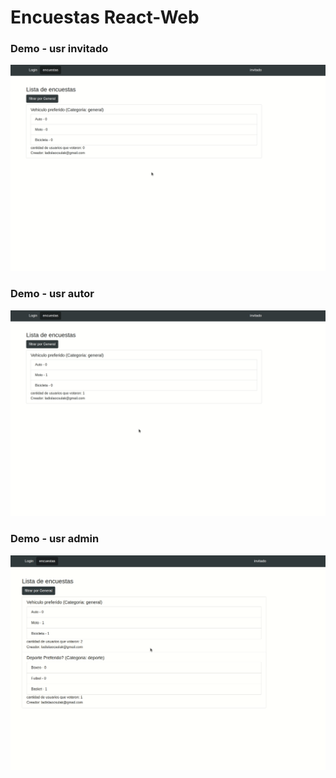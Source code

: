 
# Encuestas React-Web

### Demo - usr invitado

![Challenge React - Animated gif demo](demo/demo-invitado.gif)


### Demo - usr autor


![Challenge React - Animated gif demo](demo/demo-autor.gif)


### Demo - usr admin

![Challenge React - Animated gif demo](demo/demo-admin.gif)